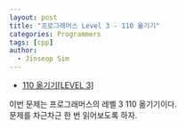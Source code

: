 ```yaml
---
layout: post
title: "프로그래머스 Level 3 - 110 옮기기"
categories: Programmers
tags: [cpp]
author:
  - Jinseop Sim
---
```

- [110 옮기기[LEVEL 3]](https://school.programmers.co.kr/learn/courses/30/lessons/77886)

이번 문제는 프로그래머스의 레벨 3 110 옮기기이다.  
문제를 차근차근 한 번 읽어보도록 하자.  
